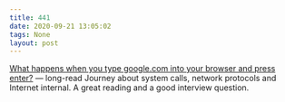 ```yaml
---
title: 441
date: 2020-09-21 13:05:02
tags: None
layout: post
---
```


[What happens when you type google.com into your browser and press enter?](https://github.com/alex/what-happens-when)  — long-read Journey about system calls, network protocols and Internet internal. A great reading and a good interview question.

